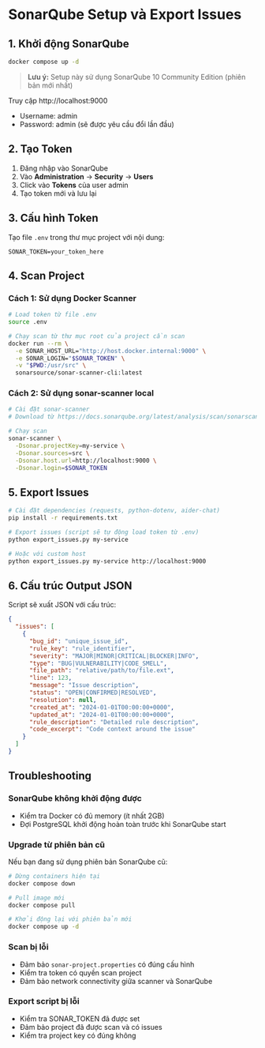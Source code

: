 # SonarQube Setup và Export Issues

## 1. Khởi động SonarQube

```bash
docker compose up -d
```

> **Lưu ý:** Setup này sử dụng SonarQube 10 Community Edition (phiên bản mới nhất)

Truy cập http://localhost:9000
- Username: admin
- Password: admin (sẽ được yêu cầu đổi lần đầu)

## 2. Tạo Token

1. Đăng nhập vào SonarQube
2. Vào **Administration** → **Security** → **Users**
3. Click vào **Tokens** của user admin
4. Tạo token mới và lưu lại

## 3. Cấu hình Token

Tạo file `.env` trong thư mục project với nội dung:
```
SONAR_TOKEN=your_token_here
```

## 4. Scan Project

### Cách 1: Sử dụng Docker Scanner

```bash
# Load token từ file .env
source .env

# Chạy scan từ thư mục root của project cần scan
docker run --rm \
  -e SONAR_HOST_URL="http://host.docker.internal:9000" \
  -e SONAR_LOGIN="$SONAR_TOKEN" \
  -v "$PWD:/usr/src" \
  sonarsource/sonar-scanner-cli:latest
```

### Cách 2: Sử dụng sonar-scanner local

```bash
# Cài đặt sonar-scanner
# Download từ https://docs.sonarqube.org/latest/analysis/scan/sonarscanner/

# Chạy scan
sonar-scanner \
  -Dsonar.projectKey=my-service \
  -Dsonar.sources=src \
  -Dsonar.host.url=http://localhost:9000 \
  -Dsonar.login=$SONAR_TOKEN
```

## 5. Export Issues

```bash
# Cài đặt dependencies (requests, python-dotenv, aider-chat)
pip install -r requirements.txt

# Export issues (script sẽ tự động load token từ .env)
python export_issues.py my-service

# Hoặc với custom host
python export_issues.py my-service http://localhost:9000
```

## 6. Cấu trúc Output JSON

Script sẽ xuất JSON với cấu trúc:

```json
{
  "issues": [
    {
      "bug_id": "unique_issue_id",
      "rule_key": "rule_identifier",
      "severity": "MAJOR|MINOR|CRITICAL|BLOCKER|INFO",
      "type": "BUG|VULNERABILITY|CODE_SMELL",
      "file_path": "relative/path/to/file.ext",
      "line": 123,
      "message": "Issue description",
      "status": "OPEN|CONFIRMED|RESOLVED",
      "resolution": null,
      "created_at": "2024-01-01T00:00:00+0000",
      "updated_at": "2024-01-01T00:00:00+0000",
      "rule_description": "Detailed rule description",
      "code_excerpt": "Code context around the issue"
    }
  ]
}
```

## Troubleshooting

### SonarQube không khởi động được
- Kiểm tra Docker có đủ memory (ít nhất 2GB)
- Đợi PostgreSQL khởi động hoàn toàn trước khi SonarQube start

### Upgrade từ phiên bản cũ
Nếu bạn đang sử dụng phiên bản SonarQube cũ:
```bash
# Dừng containers hiện tại
docker compose down

# Pull image mới
docker compose pull

# Khởi động lại với phiên bản mới
docker compose up -d
```

### Scan bị lỗi
- Đảm bảo `sonar-project.properties` có đúng cấu hình
- Kiểm tra token có quyền scan project
- Đảm bảo network connectivity giữa scanner và SonarQube

### Export script bị lỗi
- Kiểm tra SONAR_TOKEN đã được set
- Đảm bảo project đã được scan và có issues
- Kiểm tra project key có đúng không